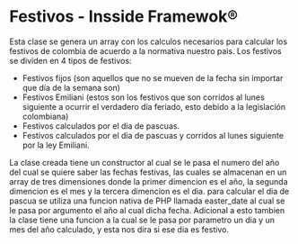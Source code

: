 # Festivos - Insside Framewok®

Esta clase se genera un array con los calculos necesarios para calcular los festivos de
colombia de acuerdo a la normativa nuestro pais. Los festivos se dividen en 4 tipos de festivos:
* Festivos fijos (son aquellos que no se mueven de la fecha sin importar que día de la semana son)
* Festivos Emiliani (estos son los festivos que son corridos al lunes siguiente a ocurrir el verdadero día feriado, esto debido a la legislación colombiana)
* Festivos calculados por el dia de pascuas.
* Festivos calculados por el dia de pascuas y corridos al lunes siguiente por la ley Emiliani.

La clase creada tiene un constructor al cual se le pasa el numero del año del cual se quiere saber las
fechas festivas, las cuales se almacenan en un array de tres dimensiones donde la primer dimencion es
el año, la segunda dimencion es el mes y la tercera dimencion es el dia.
para calcular el dia de pascua se utiliza una funcion nativa de PHP llamada easter_date al cual se le pasa
por argumento el año al cual dicha fecha. Adicional a esto tambien la clase tiene una funcion a la cual se le
pasa por parametro un dia y un mes del año calculado, y esta nos dira si ese dia es festivo.
